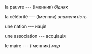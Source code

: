 la pauvre --- (Іменник)
*бідняк*



la célébrité --- (Іменник)
*знаменитість*



une nation --- нація



une association --- асоціація



le maire --- (Іменник)
*мер*